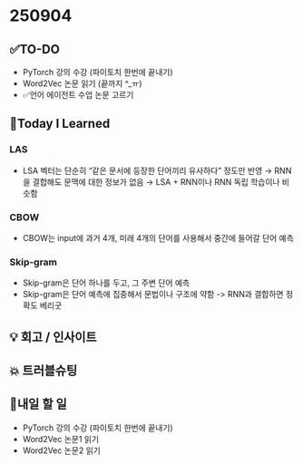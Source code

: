 # 250904
## ✅TO-DO
- PyTorch 강의 수강 (파이토치 한번에 끝내기)
- Word2Vec 논문 읽기 (끝까지 ^_ㅠ)
- ✅언어 에이전트 수업 논문 고르기

## 📌Today I Learned
### LAS
- LSA 벡터는 단순히 “같은 문서에 등장한 단어끼리 유사하다” 정도만 반영 → RNN을 결합해도 문맥에 대한 정보가 없음 → LSA + RNN이나 RNN 독립 학습이나 비슷함
### CBOW
- CBOW는 input에 과거 4개, 미래 4개의 단어를 사용해서 중간에 들어갈 단어 예측
### Skip-gram
- Skip-gram은 단어 하나를 두고, 그 주변 단어 예측 
- Skip-gram은 단어 예측에 집중해서 문법이나 구조에 약함 -> RNN과 결합하면 정확도 베리굿 

## 💡 회고 / 인사이트

## 💥 트러블슈팅

## 🍩내일 할 일
- PyTorch 강의 수강 (파이토치 한번에 끝내기)
- Word2Vec 논문1 읽기 
- Word2Vec 논문2 읽기 